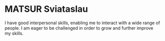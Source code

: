 # MATSUR Sviataslau
I have good interpersonal skills, enabling me to interact with a wide range of people. I am eager to be challenged in order to grow and further improve my skills.
